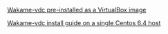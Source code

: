 [Wakame-vdc pre-installed as a VirtualBox image](http://wakameusersgroup.org/demo_image.html)

[Wakame-vdc install guide on a single Centos 6.4 host](install-guide)




